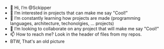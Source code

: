 - 👋 Hi, I’m @Sckipper
- 👀 I’m interested in projects that can make me say "Cool!"
- 🌱 I’m constantly learning how projects are made (programming languages, architecture, techonolgies, ... projects)
- 💞️ I’m looking to collaborate on any project that will make me say "Cool!"
- 📫 How to reach me? Look in the header of files from my repos.
- BTW, That's an old picture

<!---
Sckipper/Sckipper is a ✨ special ✨ repository because its `README.md` (this file) appears on your GitHub profile.
You can click the Preview link to take a look at your changes.
--->
